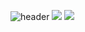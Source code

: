 ![header](https://capsule-render.vercel.app/api?height=160&text=Cheon%20Sejun&fontColor=fff&fontSize=55&fontAlign=80&fontAlignY=45&color=0:A5FECB,50:20BDFF,100:5433FF&type=Waving)
<img src="https://img.shields.io/badge/-React-%2361DAFB?style=flat-square&logo=React&logoColor=white"/></a>
<img src="https://img.shields.io/badge/-Next-green?style=flat-square&logo=Next&logoColor=white"/></a>


